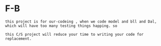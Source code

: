 # F-B
    this project is for our-codeing , when we code model and bll and Dal, which will have too many testing things happing. so 
    
    this C/S project will reduce your time to writing your code for replacement.
    
    
